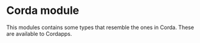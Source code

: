 # Corda module

This modules contains some types that resemble the ones in Corda. These are available to Cordapps.
